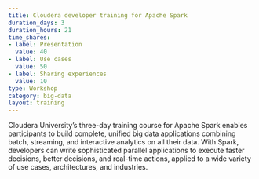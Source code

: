 ```yaml
---
title: Cloudera developer training for Apache Spark
duration_days: 3
duration_hours: 21
time_shares:
- label: Presentation
  value: 40
- label: Use cases
  value: 50
- label: Sharing experiences
  value: 10
type: Workshop
category: big-data
layout: training
---
```


Cloudera University’s three-day training course for Apache Spark enables participants to build complete, unified big data applications combining batch, streaming, and interactive analytics on all their data. With Spark, developers can write sophisticated parallel applications to execute faster decisions, better decisions, and real-time actions, applied to a wide variety of use cases, architectures, and industries.
